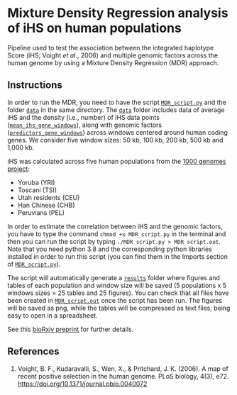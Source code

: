 # Mixture Density Regression analysis of iHS on human populations

Pipeline used to test the association between the integrated haplotype Score (iHS; Voight *et al*., 2006) and multiple genomic factors across the human genome by using a Mixture Density Regression (MDR) approach.

## Instructions

In order to run the MDR, you need to have the script [`MDR_script.py`](/MDR_script.py) and the folder [`data`](/data) in the same directory. The [`data`](/data) folder includes data of average iHS and the density (i.e., number) of iHS data points ([`mean_ihs_gene_windows`](/data/mean_ihs_gene_windows)), along with genomic factors ([`predictors_gene_windows`](/data/predictors_gene_windows)) across windows centered around human coding genes. We consider five window sizes: 50 kb, 100 kb, 200 kb, 500 kb and 1,000 kb. 

iHS was calculated across five human populations from the [1000 genomes project](https://www.internationalgenome.org/):

- Yoruba (YRI)
- Toscani (TSI)
- Utah residents (CEU)
- Han Chinese (CHB)
- Peruvians (PEL)

In order to estimate the correlation between iHS and the genomic factors, you have to type the command `chmod +x MDR_script.py` in the terminal and then you can run the script by typing `./MDR_script.py > MDR_script.out`. Note that you need python 3.8 and the corresponding python libraries installed in order to run this script (you can find them in the Imports section of [`MDR_script.py`](/MDR_script.py)). 

The script will automatically generate a [`results`](/results) folder where figures and tables of each population and window size will be saved (5 populations x 5 windows sizes = 25 tables and 25 figures). You can check that all files have been created in [`MDR_script.out`](/MDR_script.out) once the script has been run. The figures will be saved as png, while the tables will be compressed as text files, being easy to open in a spreadsheet.

See this [bioRxiv preprint](https://www.biorxiv.org/content/10.1101/2021.12.20.473463v1) for further details.


## References

1. Voight, B. F., Kudaravalli, S., Wen, X., & Pritchard, J. K. (2006). A map of recent positive selection in the human genome. PLoS biology, 4(3), e72. https://doi.org/10.1371/journal.pbio.0040072
